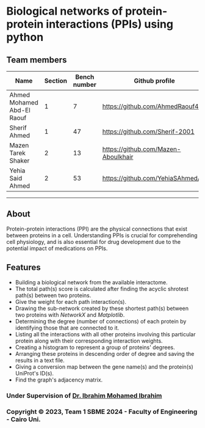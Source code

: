 # Biological networks of protein-protein interactions (PPIs) using python

## Team members
Name| Section | Bench number | Github profile
--- | --- | --- | --- |
Ahmed Mohamed Abd-El Raouf | 1 | 7 | https://github.com/AhmedRaouf481
Sherif Ahmed  | 1 | 47 | https://github.com/Sherif-2001
Mazen Tarek Shaker | 2 | 13 | https://github.com/Mazen-Aboulkhair
Yehia Said Ahmed | 2 | 53 | https://github.com/YehiaSAhmed/
___
## About
Protein-protein interactions (PPI) are the physical connections that exist between proteins in a cell. Understanding PPIs is crucial for comprehending cell physiology, and is also essential for drug development due to the potential impact of medications on PPIs.
## Features
* Building a biological network from the available interactome.
* The total path(s) score is calculated after finding the acyclic shrotest path(s) between two proteins.
* Give the weight for each path interaction(s).
* Drawing the sub-network created by these shortest path(s) between two proteins with *NetworkX* and *Matplotlib*.
* Determining the degree (number of connections) of each protein by identifying those that are connected to it.
* Listing all the interactions with all other proteins involving this particular protein along with their corresponding interaction weights.
* Creating a histogram to represent a group of proteins' degrees.
* Arranging these proteins in descending order of degree and saving the results in a text file.
* Giving a conversion map between the gene name(s) and the protein(s) UniProt's ID(s).
* Find the graph's adjacency matrix.

### Under Supervision of [Dr. Ibrahim Mohamed Ibrahim](https://github.com/Ibrahim-Youssef)
### Copyright © 2023, Team 1 SBME 2024 - Faculty of Engineering - Cairo Uni. 
